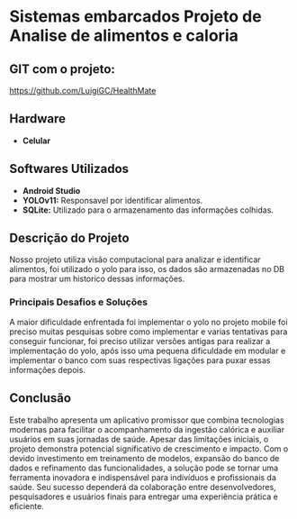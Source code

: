 # Sistemas embarcados Projeto de Analise de alimentos e caloria

## GIT com o projeto: 
https://github.com/LuigiGC/HealthMate

## Hardware
- **Celular**

## Softwares Utilizados
- **Android Studio** 
- **YOLOv11:** Responsavel por identificar alimentos.  
- **SQLite:** Utilizado para o armazenamento das informações colhidas. 

## Descrição do Projeto
Nosso projeto utiliza visão computacional para analizar e identificar alimentos, foi utilizado o yolo para isso, os dados são armazenadas no DB para mostrar um historico dessas informações.

### Principais Desafios e Soluções
A maior dificuldade enfrentada foi implementar o yolo no projeto mobile foi preciso muitas pesquisas sobre como implementar e varias tentativas para conseguir funcionar, foi preciso utilizar versões antigas para realizar a implementação do yolo, após isso uma pequena dificuldade em modular e implementar o banco com suas respectivas ligações para puxar essas informações depois.

## Conclusão
Este trabalho apresenta um aplicativo promissor que combina tecnologias modernas para facilitar o acompanhamento da ingestão calórica e auxiliar usuários em suas jornadas de saúde. Apesar das limitações iniciais, o projeto demonstra potencial significativo de crescimento e impacto.
Com o devido investimento em treinamento de modelos, expansão do banco de dados e refinamento das funcionalidades, a solução pode se tornar uma ferramenta inovadora e indispensável para indivíduos e profissionais da saúde. Seu sucesso dependerá da colaboração entre desenvolvedores, pesquisadores e usuários finais para entregar uma experiência prática e eficiente.


